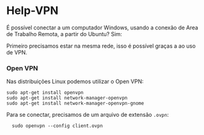 # Help-VPN

É possível conectar a um computador Windows, usando a conexão de Area de Trabalho Remota, a partir do Ubuntu? Sim:

Primeiro precisamos estar na mesma rede, isso é possível graças a ao uso de VPN. 

### Open VPN

Nas distribuições Linux podemos utilizar o Open VPN:
``` 
sudo apt-get install openvpn
sudo apt-get install network-manager-openvpn
sudo apt-get install network-manager-openvpn-gnome
``` 

Para se conectar, precisamos de um arquivo de extensão `.ovpn`:
```
  sudo openvpn --config client.ovpn
```  

  

